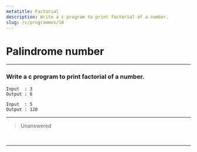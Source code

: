 ```yaml
---
metatitle: Factorial
description: Write a c program to print factorial of a number.
slug: /c/programmes/10
---
```


# Palindrome number

---

### Write a c program to print factorial of a number.

```
Input  : 3
Output : 6
```

```
Input  : 5
Output : 120
```  

---

> Unanswered

<br/>

---
